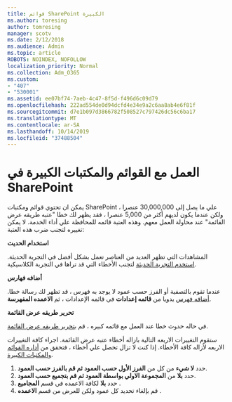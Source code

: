 ```yaml
---
title: قوائم SharePoint الكبيرة
ms.author: toresing
author: tomresing
manager: scotv
ms.date: 2/12/2018
ms.audience: Admin
ms.topic: article
ROBOTS: NOINDEX, NOFOLLOW
localization_priority: Normal
ms.collection: Adm_O365
ms.custom:
- "407"
- "530001"
ms.assetid: ee07bf74-7aeb-4c47-8f5d-f496d6c09d79
ms.openlocfilehash: 222ad554de0d94dcfd4e34e9a2c6aa8ab4e6f81f
ms.sourcegitcommit: d7e1b097d3866782f508527c797426dc56c6ba17
ms.translationtype: MT
ms.contentlocale: ar-SA
ms.lasthandoff: 10/14/2019
ms.locfileid: "37488504"
---
```

# <a name="work-with-large-lists-and-libraries-in-sharepoint"></a>العمل مع القوائم والمكتبات الكبيرة في SharePoint

يمكن ان تحتوي قوائم ومكتبات SharePoint علي ما يصل إلى 30,000,000 عنصرا ، ولكن عندما يكون لديهم أكثر من 5,000 عنصرا ، فقد يظهر لك خطا "عتبه طريقه عرض القائمة" عند محاولة العمل معهم. وهذه العتبة قائمه للمحافظة علي أداء الخدمة. لا يمكن تغييره لتجنب ضرب هذه العتبة:

**استخدام الحديث**

المشاهدات التي تظهر العديد من العناصر تعمل بشكل أفضل في التجربة الحديثة. [استخدم التجربة الحديثة](https://support.office.com/article/66dac24b-4177-4775-bf50-3d267318caa9) لتجنب الأخطاء التي قد تراها في التجربة الكلاسيكية.

**أضافه فهارس**

عندما تقوم بالتصفية أو الفرز حسب عمود لا يوجد به فهرس ، قد تظهر لك رسالة خطا. [أضافه فهرس](https://support.office.com/article/f3f00554-b7dc-44d1-a2ed-d477eac463b0) يدويا من **قائمه إعدادات** في قائمه الإعدادات ، ثم **الاعمده المفهرسة**.

**تحرير طريقه عرض القائمة**

في حاله حدوث خطا عند العمل مع قائمه كبيره ، قم [بتحرير طريقه عرض القائمة](https://support.office.com/article/15916903-e79a-423f-b4e2-02d37e1ff372).

ستقوم التغييرات الاربعه التالية بازاله أخطاء عتبه عرض القائمة. اجراء كافة التغييرات الاربعه لأزاله كافة الأخطاء. إذا كنت لا تزال تحصل علي أخطاء ، فتحقق من [أداره القوائم والمكتبات الكبيرة](https://support.office.com/article/B8588DAE-9387-48C2-9248-C24122F07C59).

1. حدد **لا شيء** من كل من **الفرز الأول حسب العمود** **ثم قم بالفرز حسب العمود**.
2. حدد **بلا** من **المجموعة الاولي بواسطة العمود** **ثم قم بتجميع حسب العمود**.
3. حدد **بلا** لكافة الاعمده في قسم **المجاميع** .
4. قم بإلغاء تحديد كل عمود ولكن للعرض من قسم **الاعمده** .

